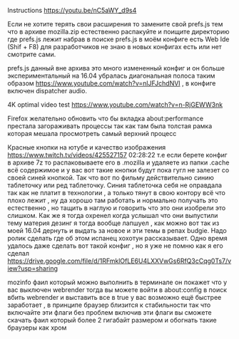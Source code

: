 Instructions https://youtu.be/nC5aWY_d9s4

Если не хотите терять свои расширения то замените свой prefs.js тем что в архиве mozilla.zip естественно распакуйте и поищите директорию где prefs.js лежит набрав в поиске prefs.js в моём конфиге есть Web Ide (Shif + F8) для разработчиков не знаю в новых конфигах есть или нет смотрите сами.

prefs.js данный вне архива это много измененный конфиг и он больше экспериментальный на 16.04 убралась диагональная полоса таким образом https://www.youtube.com/watch?v=nlJFJchdNVI  , в конфиге включен dispatcher audio.

4K optimal video test https://www.youtube.com/watch?v=n-RjGEWW3nk
 
Firefox желательно обновить что бы вкладка about:performance престала загораживать процессы так как там была толстая рамка которая мешала просмотреть самый верхний процесс

Красные кнопки на ютубе и качество изображения https://www.twitch.tv/videos/425527157 02:28:22 т.е если берете конфиг в архиве 7z то распаковываете его в .mozilla и удаляете из папки .cache всё содержимое и у вас вот такие кнопки будут пока гугл не залезет со 
своей синей кнопкой. Так что вот по фильму действительно синию таблеточку или ред таблеточку. Синия таблеточка себя не оправдала так как не платит в технологии , а только тянут в свою контору всё что плохо лежит , ну да хорошо там работать и нормально получать 
это естественно , но тащить в наглую и говорить что это они изобрели это слишком. Как же я тогда охренел когда услышал что они выпустили тему материя дезинг я тогда вообще лапшуел , как можно вот так из моей 16.04 дернуть и выдать за новое и эти темы в репах 
budgie. Надо ролик сделать где об этом испанец хохотун рассказывает. Одно время удалось даже сделать вот такой конфиг , но я уже не помню как я его сделал https://drive.google.com/file/d/1RFmklOfLE6U4LXXVwGs6RfQ3cCqg0Ts7/view?usp=sharing

mozinfo фаил который можно выполнить в терминале он покажет что у вас выключен webrender тогда вы можете войти в about:config в поиск вбить webrender и выставить все в true у вас возможно ещё быстрее заработает , в принципе браузер близится к стабильности 
так что включайте эти флаги без проблем включив эти флаги вы сможете скачать фаил который более 2 гигабайт размером и обогнать такие браузеры как хром
